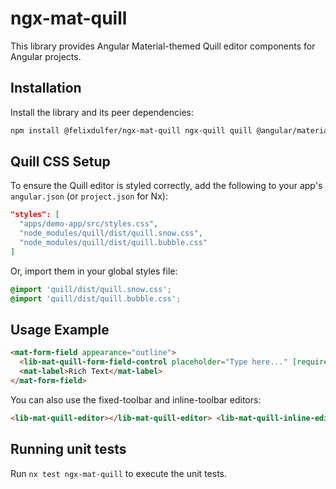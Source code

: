 # ngx-mat-quill

This library provides Angular Material-themed Quill editor components for Angular projects.

## Installation

Install the library and its peer dependencies:

```sh
npm install @felixdulfer/ngx-mat-quill ngx-quill quill @angular/material @angular/cdk
```

## Quill CSS Setup

To ensure the Quill editor is styled correctly, add the following to your app's `angular.json` (or `project.json` for Nx):

```json
"styles": [
  "apps/demo-app/src/styles.css",
  "node_modules/quill/dist/quill.snow.css",
  "node_modules/quill/dist/quill.bubble.css"
]
```

Or, import them in your global styles file:

```css
@import 'quill/dist/quill.snow.css';
@import 'quill/dist/quill.bubble.css';
```

## Usage Example

```html
<mat-form-field appearance="outline">
  <lib-mat-quill-form-field-control placeholder="Type here..." [required]="true"></lib-mat-quill-form-field-control>
  <mat-label>Rich Text</mat-label>
</mat-form-field>
```

You can also use the fixed-toolbar and inline-toolbar editors:

```html
<lib-mat-quill-editor></lib-mat-quill-editor> <lib-mat-quill-inline-editor></lib-mat-quill-inline-editor>
```

## Running unit tests

Run `nx test ngx-mat-quill` to execute the unit tests.
